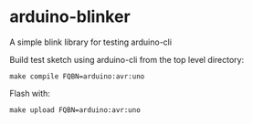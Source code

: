 # arduino-blinker
A simple blink library for testing arduino-cli

Build test sketch using arduino-cli from the top level directory:

```
make compile FQBN=arduino:avr:uno
```

Flash with:

```
make upload FQBN=arduino:avr:uno
```
